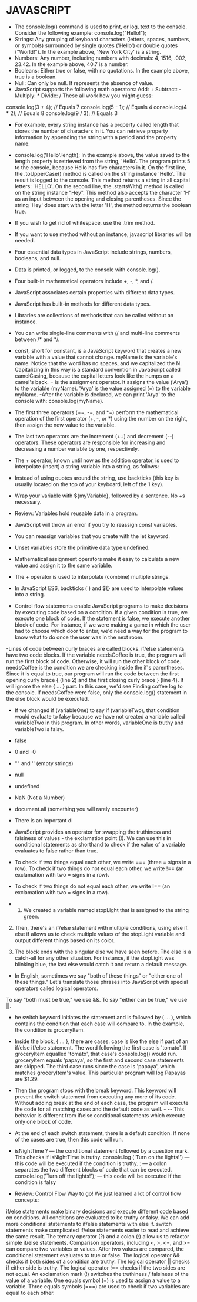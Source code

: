 # JAVASCRIPT
- The console.log() command is used to print, or log, text to the console. Consider the following example: console.log("Hello!");
- Strings: Any grouping of keyboard characters (letters, spaces, numbers, or symbols) surrounded by single quotes ('Hello') or double quotes ("World!"). In the example above, 'New York City' is a string.
- Numbers: Any number, including numbers with decimals: 4, 1516, .002, 23.42. In the example above, 40.7 is a number.
- Booleans: Either true or false, with no quotations. In the example above, true is a boolean.
- Null: Can only be null. It represents the absence of value.
- JavaScript supports the following math operators:
Add: +
Subtract: -
Multiply: *
Divide: /
These all work how you might guess:

console.log(3 + 4); // Equals 7
console.log(5 - 1); // Equals 4
console.log(4 * 2); // Equals 8
console.log(9 / 3); // Equals 3

- For example, every string instance has a property called length that stores the number of characters in it. You can retrieve property information by appending the string with a period and the property name:

- console.log('Hello'.length);
In the example above, the value saved to the length property is retrieved from the string, 'Hello'. The program prints 5 to the console, because Hello has five characters in it.
On the first line, the .toUpperCase() method is called on the string instance 'Hello'. The result is logged to the console. This method returns a string in all capital letters: 'HELLO'.
On the second line, the .startsWith() method is called on the string instance "Hey". This method also accepts the character 'H' as an input between the opening and closing parentheses. Since the string 'Hey' does start with the letter 'H', the method returns the boolean true.
- If you wish to get rid of whitespace, use the .trim method.
- If you want to use method without an instance, javascript libraries will be needed. 
- Four essential data types in JavaScript include strings, numbers, booleans, and null.
- Data is printed, or logged, to the console with console.log().
- Four built-in mathematical operators include +, -, *, and /.
- JavaScript associates certain properties with different data types.
- JavaScript has built-in methods for different data types.
- Libraries are collections of methods that can be called without an instance.
- You can write single-line comments with // and multi-line comments between /* and */.
- const, short for constant, is a JavaScript keyword that creates a new variable with a value that cannot change.
myName is the variable's name. Notice that the word has no spaces, and we capitalized the N. Capitalizing in this way is a standard convention in JavaScript called camelCasing, because the capital letters look like the humps on a camel's back.
= is the assignment operator. It assigns the value ('Arya') to the variable (myName).
'Arya' is the value assigned (=) to the variable myName.
-After the variable is declared, we can print 'Arya' to the console with: console.log(myName).
- The first three operators (+=, -=, and *=) perform the mathematical operation of the first operator (+, -, or *) using the number on the right, then assign the new value to the variable.
- The last two operators are the increment (++) and decrement (--) operators. These operators are responsible for increasing and decreasing a number variable by one, respectively.
- The + operator, known until now as the addition operator, is used to interpolate (insert) a string variable into a string, as follows:
- Instead of using quotes around the string, use backticks (this key is usually located on the top of your keyboard, left of the 1 key).
- Wrap your variable with ${myVariable}, followed by a sentence. No +s necessary.

- Review: Variables hold reusable data in a program.
- JavaScript will throw an error if you try to reassign const variables.
- You can reassign variables that you create with the let keyword.
- Unset variables store the primitive data type undefined.
- Mathematical assignment operators make it easy to calculate a new value and assign it to the same variable.
- The + operator is used to interpolate (combine) multiple strings.
- In JavaScript ES6, backticks (`) and ${} are used to interpolate values into a string.

- Control flow statements enable JavaScript programs to make decisions by executing code based on a condition. If a given condition is true, we execute one block of code. If the statement is false, we execute another block of code. For instance, if we were making a game in which the user had to choose which door to enter, we'd need a way for the program to know what to do once the user was in the next room.

-Lines of code between curly braces are called blocks. if/else statements have two code blocks. If the variable needsCoffee is true, the program will run the first block of code. Otherwise, it will run the other block of code.
needsCoffee is the condition we are checking inside the if's parentheses. Since it is equal to true, our program will run the code between the first opening curly brace { (line 2) and the first closing curly brace } (line 4). It will ignore the else { ... } part. In this case, we'd see Finding coffee log to the console.
If needsCoffee were false, only the console.log() statement in the else block would be executed.

- If we changed if (variableOne) to say if (variableTwo), that condition would evaluate to falsy because we have not created a variable called variableTwo in this program. In other words, variableOne is truthy and variableTwo is falsy.

- false
- 0 and -0
- "" and '' (empty strings)
- null
- undefined
- NaN (Not a Number)
- document.all (something you will rarely encounter)
- There is an important di

- JavaScript provides an operator for swapping the truthiness and falsiness of values - the exclamation point (!). We can use this in conditional statements as shorthand to check if the value of a variable evaluates to false rather than true.

- To check if two things equal each other, we write === (three = signs in a row).
To check if two things do not equal each other, we write !== (an exclamation with two = signs in a row).

- To check if two things do not equal each other, we write !== (an exclamation with two = signs in a row).

- 1. We created a variable named stopLight that is assigned to the string green.

2. Then, there's an if/else statement with multiple conditions, using else if. else if allows us to check multiple values of the stopLight variable and output different things based on its color.

3. The block ends with the singular else we have seen before. The else is a catch-all for any other situation. For instance, if the stopLight was blinking blue, the last else would catch it and return a default message.

- In English, sometimes we say "both of these things" or "either one of these things." Let's translate those phrases into JavaScript with special operators called logical operators.

To say "both must be true," we use &&.
To say "either can be true," we use ||.

- he switch keyword initiates the statement and is followed by ( ... ), which contains the condition that each case will compare to. In the example, the condition is groceryItem.
- Inside the block, { ... }, there are cases. case is like the else if part of an if/else if/else statement. The word following the first case is 'tomato'. If groceryItem equalled 'tomato', that case's console.log() would run.
groceryItem equals 'papaya', so the first and second case statements are skipped. The third case runs since the case is 'papaya', which matches groceryItem's value. This particular program will log Papayas are $1.29.
- Then the program stops with the break keyword. This keyword will prevent the switch statement from executing any more of its code. Without adding break at the end of each case, the program will execute the code for all matching cases and the default code as well. - -- This behavior is different from if/else conditional statements which execute only one block of code.
- At the end of each switch statement, there is a default condition. If none of the cases are true, then this code will run.

- isNightTime ? — the conditional statement followed by a question mark. This checks if isNightTime is truthy.
console.log ('Turn on the lights!') — this code will be executed if the condition is truthy.
: — a colon separates the two different blocks of code that can be executed.
console.log('Turn off the lights!'); — this code will be executed if the condition is falsy

- Review: Control Flow
Way to go! We just learned a lot of control flow concepts:

if/else statements make binary decisions and execute different code based on conditions.
All conditions are evaluated to be truthy or falsy.
We can add more conditional statements to if/else statements with else if.
switch statements make complicated if/else statements easier to read and achieve the same result.
The ternary operator (?) and a colon (:) allow us to refactor simple if/else statements.
Comparison operators, including <, >, <=, and >= can compare two variables or values.
After two values are compared, the conditional statement evaluates to true or false.
The logical operator && checks if both sides of a condition are truthy.
The logical operator || checks if either side is truthy.
The logical operator !== checks if the two sides are not equal.
An exclamation mark (!) switches the truthiness / falsiness of the value of a variable.
One equals symbol (=) is used to assign a value to a variable.
Three equals symbols (===) are used to check if two variables are equal to each other.
